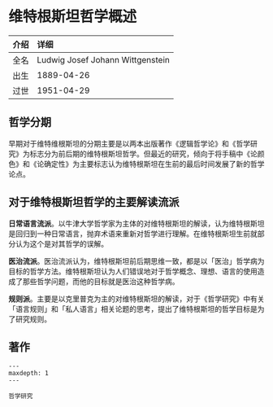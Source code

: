# 维特根斯坦哲学概述

| 介绍 |               详细               |
| ---: | :------------------------------- |
| 全名 | Ludwig Josef Johann Wittgenstein |
| 出生 | 1889-04-26                       |
| 过世 | 1951-04-29                       |

## 哲学分期

早期对于维特维根斯坦的分期主要是以两本出版著作《逻辑哲学论》和《哲学研究》为标志分为前后期的维特根斯坦哲学。但最近的研究，倾向于将手稿中《论颜色》和《论确定性》为主要标志认为维特根斯坦在生前的最后时间发展了新的哲学论点。

## 对于维特根斯坦哲学的主要解读流派

**日常语言流派**。以牛津大学哲学家为主体的对维特根斯坦的解读，认为维特根斯坦是回归到一种日常语言，抛弃术语来重新对哲学进行理解。在维特根斯坦生前就部分认为这个是对其哲学的误解。

**医治流派**。医治流派认为，维特根斯坦前后期思维一致，都是以「医治」哲学病为目标的哲学方法。维特根斯坦认为人们错误地对于哲学概念、理想、语言的使用造成了那些哲学问题，而他的目标就是医治这种哲学病。

**规则派**。主要是以克里普克为主的对维特根斯坦的解读，对于《哲学研究》中有关「语言规则」和「私人语言」相关论题的思考，提出了维特根斯坦的哲学目标是为了研究规则。

## 著作

```{toctree}
---
maxdepth: 1
---

哲学研究
```